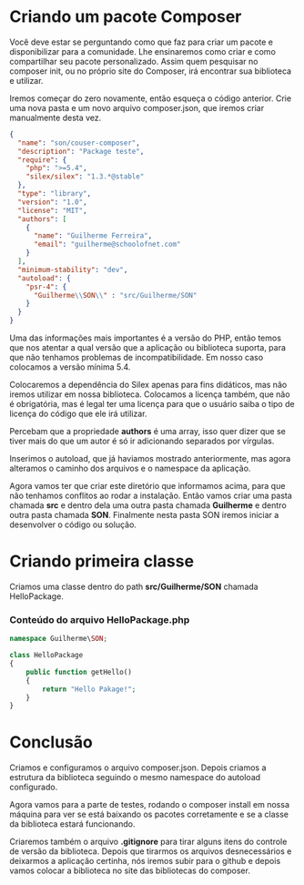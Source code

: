 # Criando um pacote Composer

Você deve estar se perguntando como que faz para criar um pacote e disponibilizar para a comunidade. Lhe ensinaremos como criar e como compartilhar seu pacote personalizado. Assim quem pesquisar no composer init, ou no próprio site do Composer, irá encontrar sua biblioteca e utilizar.

Iremos começar do zero novamente, então esqueça o código anterior. Crie uma nova pasta e um novo arquivo composer.json, que iremos criar manualmente desta vez.

```json
{
  "name": "son/couser-composer",
  "description": "Package teste",
  "require": {
    "php": ">=5.4",
    "silex/silex": "1.3.*@stable"
  },
  "type": "library",
  "version": "1.0",
  "license": "MIT",
  "authors": [
    {
      "name": "Guilherme Ferreira",
      "email": "guilherme@schoolofnet.com"
    }
  ],
  "minimum-stability": "dev",
  "autoload": {
    "psr-4": {
      "Guilherme\\SON\\" : "src/Guilherme/SON"
    }
  }
}
```

Uma das informações mais importantes é a versão do PHP, então temos que nos atentar a qual versão que a aplicação ou biblioteca suporta, para que não tenhamos problemas de incompatibilidade. Em nosso caso colocamos a versão mínima 5.4.

Colocaremos a dependência do Silex apenas para fins didáticos, mas não iremos utilizar em nossa biblioteca. Colocamos a licença também, que não é obrigatória, mas é legal ter uma licença para que o usuário saiba o tipo de licença do código que ele irá utilizar.

Percebam que a propriedade **authors** é uma array, isso quer dizer que se tiver mais do que um autor é só ir adicionando separados por vírgulas.

Inserimos o autoload, que já haviamos mostrado anteriormente, mas agora alteramos o caminho dos arquivos e o namespace da aplicação.

Agora vamos ter que criar este diretório que informamos acima, para que não tenhamos conflitos ao rodar a instalação. Então vamos criar uma pasta chamada **src** e dentro dela uma outra pasta chamada **Guilherme** e dentro outra pasta chamada **SON**. Finalmente nesta pasta SON iremos iniciar a desenvolver o código ou solução.

# Criando primeira classe

Criamos uma classe dentro do path **src/Guilherme/SON** chamada HelloPackage.

### Conteúdo do arquivo HelloPackage.php

```php
namespace Guilherme\SON;

class HelloPackage
{
    public function getHello()
    {
        return "Hello Pakage!";
    }
}
```

# Conclusão

Criamos e configuramos o arquivo composer.json. Depois criamos a estrutura da biblioteca seguindo o mesmo namespace do autoload configurado.

Agora vamos para a parte de testes, rodando o composer install em nossa máquina para ver se está baixando os pacotes corretamente e se a classe da biblioteca estará funcionando.

Criaremos também o arquivo **.gitignore** para tirar alguns itens do controle de versão da biblioteca. Depois que tirarmos os arquivos desnecessários e deixarmos a aplicação certinha, nós iremos subir para o github e depois vamos colocar a biblioteca no site das bibliotecas do composer.
